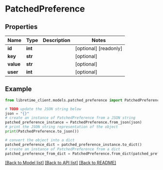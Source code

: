 # PatchedPreference


## Properties

Name | Type | Description | Notes
------------ | ------------- | ------------- | -------------
**id** | **int** |  | [optional] [readonly] 
**key** | **str** |  | [optional] 
**value** | **str** |  | [optional] 
**user** | **int** |  | [optional] 

## Example

```python
from libretime_client.models.patched_preference import PatchedPreference

# TODO update the JSON string below
json = "{}"
# create an instance of PatchedPreference from a JSON string
patched_preference_instance = PatchedPreference.from_json(json)
# print the JSON string representation of the object
print(PatchedPreference.to_json())

# convert the object into a dict
patched_preference_dict = patched_preference_instance.to_dict()
# create an instance of PatchedPreference from a dict
patched_preference_from_dict = PatchedPreference.from_dict(patched_preference_dict)
```
[[Back to Model list]](../README.md#documentation-for-models) [[Back to API list]](../README.md#documentation-for-api-endpoints) [[Back to README]](../README.md)


